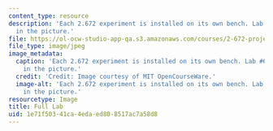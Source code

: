 ```yaml
---
content_type: resource
description: 'Each 2.672 experiment is installed on its own bench. Lab #6 is frontmost
  in the picture.'
file: https://ol-ocw-studio-app-qa.s3.amazonaws.com/courses/2-672-project-laboratory-spring-2009/1e71f50341ca4edaed808517ac7a58d8_full-lab.jpg
file_type: image/jpeg
image_metadata:
  caption: 'Each 2.672 experiment is installed on its own bench. Lab #6 is frontmost
    in the picture.'
  credit: 'Credit: Image courtesy of MIT OpenCourseWare.'
  image-alt: 'Each 2.672 experiment is installed on its own bench. Lab #6 is frontmost
    in the picture.'
resourcetype: Image
title: Full Lab
uid: 1e71f503-41ca-4eda-ed80-8517ac7a58d8
---
```

